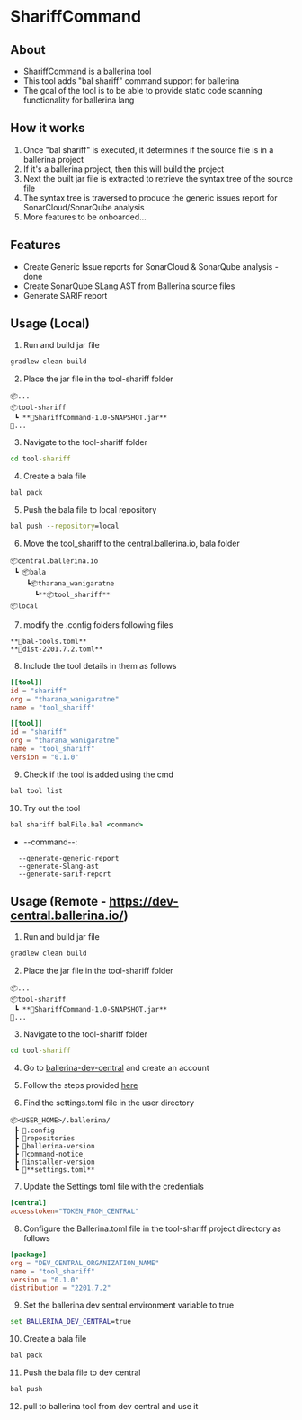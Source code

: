 # ShariffCommand

## About

- ShariffCommand is a ballerina tool
- This tool adds "bal shariff" command support for ballerina
- The goal of the tool is to be able to provide static code scanning functionality for ballerina lang

## How it works

1. Once "bal shariff" is executed, it determines if the source file is in a ballerina project
2. If it's a ballerina project, then this will build the project
3. Next the built jar file is extracted to retrieve the syntax tree of the source file
4. The syntax tree is traversed to produce the generic issues report for SonarCloud/SonarQube analysis
5. More features to be onboarded...

## Features

- Create Generic Issue reports for SonarCloud & SonarQube analysis - done
- Create SonarQube SLang AST from Ballerina source files
- Generate SARIF report

## Usage (Local)

1. Run and build jar file

```cmd
gradlew clean build
```

2. Place the jar file in the tool-shariff folder

```
📦...
📦tool-shariff
 ┗ **📜ShariffCommand-1.0-SNAPSHOT.jar**
📜...
```

3. Navigate to the tool-shariff folder

```cmd
cd tool-shariff
```

4. Create a bala file

```cmd
bal pack
```

5. Push the bala file to local repository

```cmd
bal push --repository=local
```

6. Move the tool_shariff to the central.ballerina.io, bala folder

```
📦central.ballerina.io
 ┗ 📦bala
    ┗📦tharana_wanigaratne
      ┗**📦tool_shariff**
📦local
```

7. modify the .config folders following files

```
**📜bal-tools.toml**
**📜dist-2201.7.2.toml**
```

8. Include the tool details in them as follows

```bal-tools.toml
[[tool]]
id = "shariff"
org = "tharana_wanigaratne"
name = "tool_shariff"
```

```dist-2201.7.2.toml
[[tool]]
id = "shariff"
org = "tharana_wanigaratne"
name = "tool_shariff"
version = "0.1.0"
```

9. Check if the tool is added using the cmd

```cmd
bal tool list
```

10. Try out the tool

```cmd
bal shariff balFile.bal <command>
```

- --command--:

```
  --generate-generic-report
  --generate-Slang-ast
  --generate-sarif-report
```

## Usage (Remote - https://dev-central.ballerina.io/)

1. Run and build jar file

```cmd
gradlew clean build
```

2. Place the jar file in the tool-shariff folder

```
📦...
📦tool-shariff
 ┗ **📜ShariffCommand-1.0-SNAPSHOT.jar**
📜...
```

3. Navigate to the tool-shariff folder

```cmd
cd tool-shariff
```

4. Go to [ballerina-dev-central](dev-central.ballerina.io) and create an account

5. Follow the steps provided [here](https://ballerina.io/learn/publish-packages-to-ballerina-central/)

6. Find the settings.toml file in the user directory

```
📦<USER_HOME>/.ballerina/
 ┣ 📂.config
 ┣ 📂repositories
 ┣ 📜ballerina-version
 ┣ 📜command-notice
 ┣ 📜installer-version
 ┗ 📜**settings.toml**
```

7. Update the Settings toml file with the credentials

```settings.toml
[central]
accesstoken="TOKEN_FROM_CENTRAL"
```

8. Configure the Ballerina.toml file in the tool-shariff project directory as follows

```Ballerina.toml
[package]
org = "DEV_CENTRAL_ORGANIZATION_NAME"
name = "tool_shariff"
version = "0.1.0"
distribution = "2201.7.2"
```

9. Set the ballerina dev sentral environment variable to true

```cmd
set BALLERINA_DEV_CENTRAL=true
```

10. Create a bala file

```cmd
bal pack
```

11. Push the bala file to dev central

```cmd
bal push
```

12. pull to ballerina tool from dev central and use it
